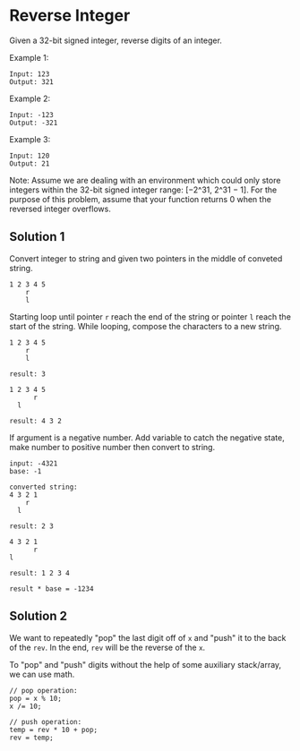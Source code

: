 # Reverse Integer

Given a 32-bit signed integer, reverse digits of an integer.

Example 1:

```
Input: 123
Output: 321
```

Example 2:

```
Input: -123
Output: -321
```

Example 3:

```
Input: 120
Output: 21
```

Note:
Assume we are dealing with an environment which could only store integers within the 32-bit signed integer range: [−2^31,  2^31 − 1]. For the purpose of this problem, assume that your function returns 0 when the reversed integer overflows.

## Solution 1

Convert integer to string and given two pointers in the middle of conveted string.

```
1 2 3 4 5
    r
    l
```

Starting loop until pointer `r` reach the end of the string or pointer `l` reach the start of the string. While looping, compose the characters to a new string.

```
1 2 3 4 5
    r
    l

result: 3
```

```
1 2 3 4 5
      r
  l

result: 4 3 2
```

If argument is a negative number. Add variable to catch the negative state, make number to positive number then convert to string.

```
input: -4321
base: -1

converted string:
4 3 2 1
    r
  l

result: 2 3
```

```
4 3 2 1
      r
l

result: 1 2 3 4
```

```
result * base = -1234
```

## Solution 2

We want to repeatedly "pop" the last digit off of `x` and "push" it to the back of the `rev`. In the end, `rev` will be the reverse of the `x`.

To "pop" and "push" digits without the help of some auxiliary stack/array, we can use math.

```
// pop operation:
pop = x % 10;
x /= 10;

// push operation:
temp = rev * 10 + pop;
rev = temp;
```
